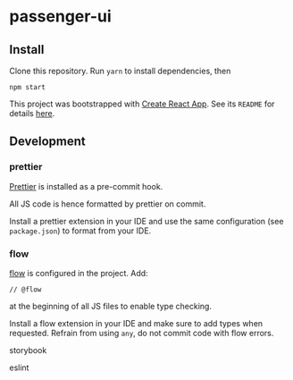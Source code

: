 # passenger-ui

## Install

Clone this repository. Run `yarn` to install dependencies, then

```
npm start
```

This project was bootstrapped with [Create React App](https://github.com/facebookincubator/create-react-app).
See its `README` for details [here](https://github.com/facebookincubator/create-react-app/blob/master/packages/react-scripts/template/README.md).

## Development

### prettier

[Prettier](https://github.com/prettier/prettier) is installed as a pre-commit hook.

All JS code is hence formatted by prettier on commit.

Install a prettier extension in your IDE and use the same configuration (see `package.json`) to format from your IDE.

### flow
[flow](https://flow.org/) is configured in the project. Add:
```
// @flow
```
at the beginning of all JS files to enable type checking.

Install a flow extension in your IDE and make sure to add types when requested.
Refrain from using `any`, do not commit code with flow errors.

storybook

eslint


